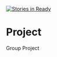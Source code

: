 [![Stories in Ready](https://badge.waffle.io/CMPE202-Group12/Project.png?label=ready&title=Ready)](https://waffle.io/CMPE202-Group12/Project)
# Project
Group Project
